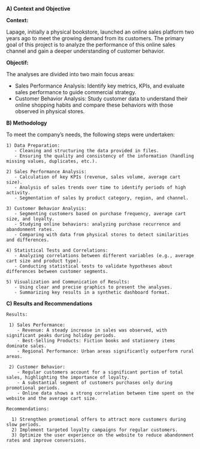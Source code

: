 **A) Context and Objective**

**Context:** 
  
Lapage, initially a physical bookstore, launched an online sales platform two years ago to meet the growing demand from its customers. The primary goal of this project is to analyze the performance of this online sales channel and gain a deeper understanding of customer behavior.
  
**Objectif:** 
  
The analyses are divided into two main focus areas:
- Sales Performance Analysis:
  Identify key metrics, KPIs, and evaluate sales performance to guide commercial strategy.
- Customer Behavior Analysis:
  Study customer data to understand their online shopping habits and compare these behaviors with those observed in physical stores.

**B) Methodology**

To meet the company’s needs, the following steps were undertaken:
  ```
  1) Data Preparation:
     - Cleaning and structuring the data provided in files.
     - Ensuring the quality and consistency of the information (handling missing values, duplicates, etc.).

  2) Sales Performance Analysis:   
     - Calculation of key KPIs (revenue, sales volume, average cart size).
     - Analysis of sales trends over time to identify periods of high activity.
     - Segmentation of sales by product category, region, and channel.

  3) Customer Behavior Analysis:
     - Segmenting customers based on purchase frequency, average cart size, and loyalty.
     - Studying online behaviors: analyzing purchase recurrence and abandonment rates.
     - Comparing with data from physical stores to detect similarities and differences.

  4) Statistical Tests and Correlations:
     - Analyzing correlations between different variables (e.g., average cart size and product type).
     - Conducting statistical tests to validate hypotheses about differences between customer segments.

  5) Visualization and Communication of Results:
     - Using clear and precise graphics to present the analyses.
     - Summarizing key results in a synthetic dashboard format.
  ```
**C) Results and Recommendations**  
 ```
Results:

  1) Sales Performance:
     - Revenue: A steady increase in sales was observed, with significant peaks during holiday periods.
     - Best-Selling Products: Fiction books and stationery items dominate sales.
     - Regional Performance: Urban areas significantly outperform rural areas.

  2) Customer Behavior:
     - Regular customers account for a significant portion of total sales, highlighting the importance of loyalty.
     - A substantial segment of customers purchases only during promotional periods.
     - Online data shows a strong correlation between time spent on the website and the average cart size.
 ```
```
Recommendations:
 
  1) Strengthen promotional offers to attract more customers during slow periods.
  2) Implement targeted loyalty campaigns for regular customers.
  3) Optimize the user experience on the website to reduce abandonment rates and improve conversions.
  ```
